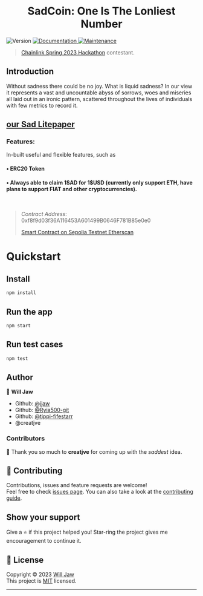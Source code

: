 <h1 align="center">SadCoin: One Is The Lonliest Number</h1>
<p>
  <img alt="Version" src="https://img.shields.io/badge/version-v0.1.0-blue.svg?cacheSeconds=2592000" />
  <a href="https://github.com/NamVr/DiscordBot-Template#readme" target="_blank">
    <img alt="Documentation" src="https://img.shields.io/badge/documentation-yes-brightgreen.svg" />
  </a>
  <a href="https://github.com/NamVr/DiscordBot-Template/graphs/commit-activity" target="_blank">
    <img alt="Maintenance" src="https://img.shields.io/badge/Maintained%3F-yes-green.svg" />
  </a>
</p>

> [Chainlink Spring 2023 Hackathon](https://devpost.com/software/sadcoin) contestant.


## Introduction
Without sadness there could be no joy. What is liquid sadness? In our view it represents a vast and uncountable abyss of sorrows, woes and miseries all laid out in an ironic pattern, scattered throughout the lives of individuals with few metrics to record it.

## [our Sad Litepaper](https://docs.google.com/presentation/d/1a9Kj6ehueSRea7F_IUvXy2mrbnDyYEHwd5nRdSTCpNs/edit?usp=sharing)

### Features:

In-built useful and flexible features, such as

#### • **ERC20 Token**

#### • **Always** able to claim 1SAD for 1$USD (currently only support ETH, have plans to support FIAT and other cryptocurrencies).

&nbsp;
> *Contract Address*: 0xf8f9d03f36A116453A601499B0646F781B85e0e0
> 
> [Smart Contract on Sepolia Testnet Etherscan](https://sepolia.etherscan.io/address/0xf8f9d03f36a116453a601499b0646f781b85e0e0)

# Quickstart

## Install

```sh
npm install
```

## Run the app

```sh
npm start
```

## Run test cases

```sh
npm test
```

## Author

👤 **Will Jaw**

- Github: [@jjaw](https://github.com/jjaw)
- Github: [@Ryia500-git](https://github.com/Riya500-git)
- Github: [@tippi-fifestarr](https://github.com/tippi-fifestarr)
- @creatjve

### Contributors

👤 Thank you so much to **creatjve** for coming up with the *saddest* idea.

## 🤝 Contributing

Contributions, issues and feature requests are welcome!<br />Feel free to check [issues page](https://github.com/Slyracoon23/DiscordBot-Discourse-Sync/issues). You can also take a look at the [contributing guide](https://github.com/Slyracoon23/DiscordBot-Discourse-Sync/blob/master/CONTRIBUTING.md).

## Show your support

Give a ⭐️ if this project helped you! Star-ring the project gives me encouragement to continue it.

## 📝 License

Copyright © 2023 [Will Jaw](https://github.com/jjaw)<br />
This project is [MIT](https://github.com/git/git-scm.com/blob/main/MIT-LICENSE.txt) licensed.

---
